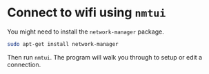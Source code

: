 # Connect to wifi using `nmtui`

You might need to install the `network-manager` package.

```bash
sudo apt-get install network-manager
```

Then run `nmtui`. The program will walk you through to setup or edit a connection.
